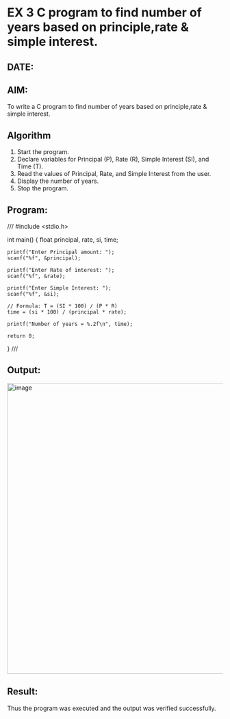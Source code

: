 # EX 3 C program to find number of years based on principle,rate & simple interest.
## DATE:
## AIM:
To write a C program to find number of years based on principle,rate & simple interest.

## Algorithm
1. Start the program.
2. Declare variables for Principal (P), Rate (R), Simple Interest (SI), and Time (T).
3. Read the values of Principal, Rate, and Simple Interest from the user.
4. Display the number of years. 
5. Stop the program.  

## Program:
///
#include <stdio.h>

int main() {
    float principal, rate, si, time;

    printf("Enter Principal amount: ");
    scanf("%f", &principal);

    printf("Enter Rate of interest: ");
    scanf("%f", &rate);

    printf("Enter Simple Interest: ");
    scanf("%f", &si);

    // Formula: T = (SI * 100) / (P * R)
    time = (si * 100) / (principal * rate);

    printf("Number of years = %.2f\n", time);

    return 0;
}
///
## Output:

<img width="1554" height="679" alt="image" src="https://github.com/user-attachments/assets/672b37a3-0a27-4dbc-9e93-4d877e700888" />


## Result:
Thus the program was executed and the output was verified successfully.
